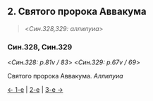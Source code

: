 
## 2. Святого пророка Аввакума

> <*Син.328,329: аллилуиа*>

### Син.328, Син.329

<*Син.328: p.81v / 83*>
<*Син.329: p.67v / 69*>

Святого пророка Аввакума. *Аллилуиа*

[← 1-е](12_01_SAB.ru.md) | [2-е](README.md#2-й) | [3-е →](12_03_SAB.ru.md)
